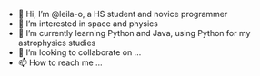 - 👋 Hi, I’m @leila-o, a HS student and novice programmer
- 👀 I’m interested in space and physics
- 🌱 I’m currently learning Python and Java, using Python for my astrophysics studies
- 💞️ I’m looking to collaborate on ...
- 📫 How to reach me ...

<!---
leila-o/leila-o is a ✨ special ✨ repository because its `README.md` (this file) appears on your GitHub profile.
You can click the Preview link to take a look at your changes.
--->
